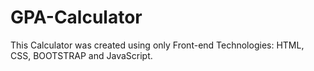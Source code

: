 # GPA-Calculator
This Calculator was created using only Front-end Technologies: HTML, CSS, BOOTSTRAP and JavaScript. 
